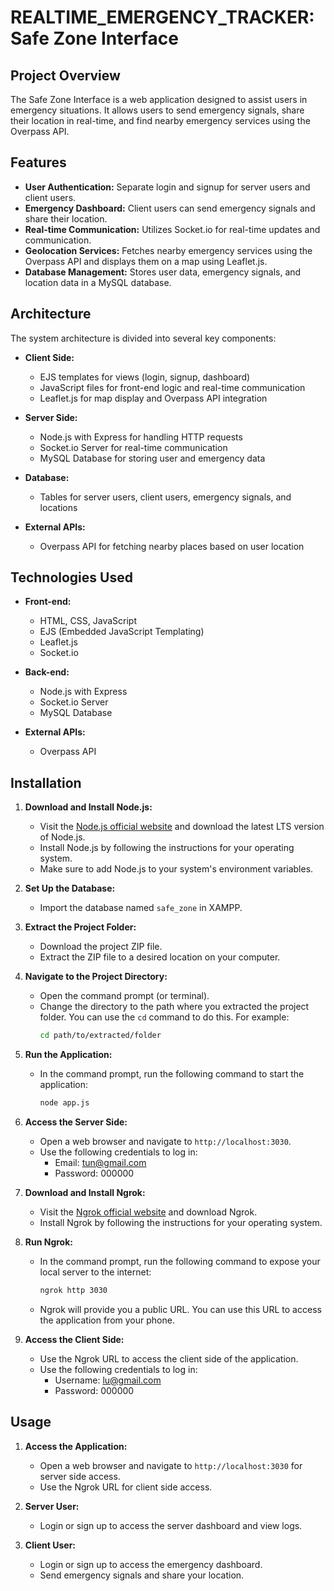 # REALTIME_EMERGENCY_TRACKER: Safe Zone Interface

## Project Overview

The Safe Zone Interface is a web application designed to assist users in emergency situations. It allows users to send emergency signals, share their location in real-time, and find nearby emergency services using the Overpass API.

## Features

- **User Authentication:** Separate login and signup for server users and client users.
- **Emergency Dashboard:** Client users can send emergency signals and share their location.
- **Real-time Communication:** Utilizes Socket.io for real-time updates and communication.
- **Geolocation Services:** Fetches nearby emergency services using the Overpass API and displays them on a map using Leaflet.js.
- **Database Management:** Stores user data, emergency signals, and location data in a MySQL database.

## Architecture

The system architecture is divided into several key components:

- **Client Side:**
  - EJS templates for views (login, signup, dashboard)
  - JavaScript files for front-end logic and real-time communication
  - Leaflet.js for map display and Overpass API integration

- **Server Side:**
  - Node.js with Express for handling HTTP requests
  - Socket.io Server for real-time communication
  - MySQL Database for storing user and emergency data

- **Database:**
  - Tables for server users, client users, emergency signals, and locations

- **External APIs:**
  - Overpass API for fetching nearby places based on user location

## Technologies Used

- **Front-end:**
  - HTML, CSS, JavaScript
  - EJS (Embedded JavaScript Templating)
  - Leaflet.js
  - Socket.io

- **Back-end:**
  - Node.js with Express
  - Socket.io Server
  - MySQL Database

- **External APIs:**
  - Overpass API

## Installation

1. **Download and Install Node.js:**
   - Visit the [Node.js official website](https://nodejs.org/) and download the latest LTS version of Node.js.
   - Install Node.js by following the instructions for your operating system.
   - Make sure to add Node.js to your system's environment variables.

2. **Set Up the Database:**
   - Import the database named `safe_zone` in XAMPP.

3. **Extract the Project Folder:**
   - Download the project ZIP file.
   - Extract the ZIP file to a desired location on your computer.

4. **Navigate to the Project Directory:**
   - Open the command prompt (or terminal).
   - Change the directory to the path where you extracted the project folder. You can use the `cd` command to do this. For example:
     ```bash
     cd path/to/extracted/folder
     ```

5. **Run the Application:**
   - In the command prompt, run the following command to start the application:
     ```bash
     node app.js
     ```

6. **Access the Server Side:**
   - Open a web browser and navigate to `http://localhost:3030`.
   - Use the following credentials to log in:
     - Email: tun@gmail.com
     - Password: 000000

7. **Download and Install Ngrok:**
   - Visit the [Ngrok official website](https://ngrok.com/) and download Ngrok.
   - Install Ngrok by following the instructions for your operating system.

8. **Run Ngrok:**
   - In the command prompt, run the following command to expose your local server to the internet:
     ```bash
     ngrok http 3030
     ```
   - Ngrok will provide you a public URL. You can use this URL to access the application from your phone.

9. **Access the Client Side:**
   - Use the Ngrok URL to access the client side of the application.
   - Use the following credentials to log in:
     - Username: lu@gmail.com
     - Password: 000000

## Usage

1. **Access the Application:**
   - Open a web browser and navigate to `http://localhost:3030` for server side access.
   - Use the Ngrok URL for client side access.

2. **Server User:**
   - Login or sign up to access the server dashboard and view logs.

3. **Client User:**
   - Login or sign up to access the emergency dashboard.
   - Send emergency signals and share your location.
